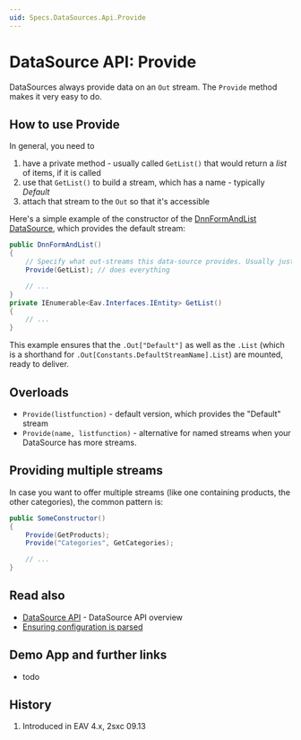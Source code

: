 ```yaml
---
uid: Specs.DataSources.Api.Provide
---
```

# DataSource API: Provide

DataSources always provide data on an `Out` stream. The `Provide` method makes it very easy to do. 

## How to use Provide
In general, you need to 
1. have a private method - usually called `GetList()` that would return a _list_ of items, if it is called
1. use that `GetList()` to build a stream, which has a name - typically _Default_
1. attach that stream to the `Out` so that it's accessible

Here's a simple example of the constructor of the [DnnFormAndList DataSource](https://github.com/2sic/dnn-datasource-form-and-list), which provides the default stream: 

```cs
public DnnFormAndList()
{
    // Specify what out-streams this data-source provides. Usually just one, called "Default"
    Provide(GetList); // does everything

    // ...
}
private IEnumerable<Eav.Interfaces.IEntity> GetList() 
{
    // ...
} 
```
This example ensures that the `.Out["Default"]` as well as the `.List` (which is a shorthand for `.Out[Constants.DefaultStreamName].List`) are mounted, ready to deliver.

## Overloads

* `Provide(listfunction)` - default version, which provides the "Default" stream
* `Provide(name, listfunction)` - alternative for named streams when your DataSource has more streams. 

## Providing multiple streams
In case you want to offer multiple streams (like one containing products, the other categories), the common pattern is:

```cs
public SomeConstructor()
{
    Provide(GetProducts);
    Provide("Categories", GetCategories);

    // ...
}
```



## Read also

* [DataSource API](xref:Specs.DataSources.Api) - DataSource API overview
* [Ensuring configuration is parsed](xref:Specs.DataSources.Api.EnsureConfigurationIsLoaded)

## Demo App and further links

* todo

## History

1. Introduced in EAV 4.x, 2sxc 09.13
